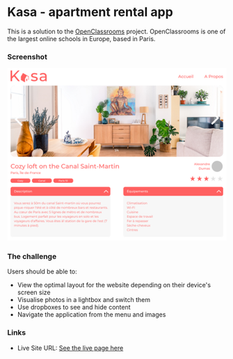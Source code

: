 # Kasa - apartment rental app

This is a solution to the [OpenClassrooms](https://openclassrooms.com/) project. OpenClassrooms is one of the largest online schools in Europe, based in Paris.

### Screenshot

![](/src/images/screenshot.png)

### The challenge

Users should be able to:

- View the optimal layout for the website depending on their device's screen size
- Visualise photos in a lightbox and switch them
- Use dropboxes to see and hide content
- Navigate the application from the menu and images

### Links

- Live Site URL: [See the live page here](https://kasia307584.github.io/kasa-apartment-rental-app/)
